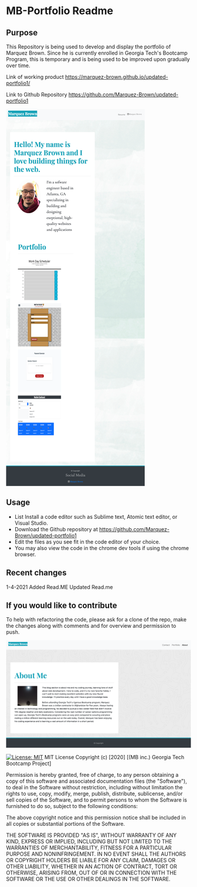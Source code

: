 # MB-Portfolio Readme

## Purpose

This Repository is being used to develop and display the portfolio of Marquez Brown.
Since he is currently enrolled in Georgia Tech's Bootcamp Program, this is temporary and is being used to be improved upon gradually over time.

Link of working product
https://marquez-brown.github.io/updated-portfolio1/

Link to Github Repository
https://github.com/Marquez-Brown/updated-portfolio1

![Screenshot](./Images/updated-portfolio.png)
## Usage

- List Install a code editor such as Sublime text, Atomic text editor, or Visual Studio.
- Download the Github repository at https://github.com/Marquez-Brown/updated-portfolio1
- Edit the files as you see fit in the code editor of your choice.  
- You may also view the code in the chrome dev tools if using the chrome browser.

## Recent changes 

1-4-2021
Added Read.ME
Updated Read.me

## If you would like to contribute

To help with refactoring the code, please ask for a clone of the repo, make the changes along with comments and for overview and permission to push.

![imageofsite](./images/siteaboutme.png)

[![License: MIT](https://img.shields.io/badge/License-MIT-yellow.svg)](https://opensource.org/licenses/MIT)
MIT License
Copyright (c) [2020] [(MB inc.) Georgia Tech Bootcamp Project]

Permission is hereby granted, free of charge, to any person obtaining a copy
of this software and associated documentation files (the "Software"), to deal
in the Software without restriction, including without limitation the rights
to use, copy, modify, merge, publish, distribute, sublicense, and/or sell
copies of the Software, and to permit persons to whom the Software is
furnished to do so, subject to the following conditions:

The above copyright notice and this permission notice shall be included in all
copies or substantial portions of the Software.

THE SOFTWARE IS PROVIDED "AS IS", WITHOUT WARRANTY OF ANY KIND, EXPRESS OR
IMPLIED, INCLUDING BUT NOT LIMITED TO THE WARRANTIES OF MERCHANTABILITY,
FITNESS FOR A PARTICULAR PURPOSE AND NONINFRINGEMENT. IN NO EVENT SHALL THE
AUTHORS OR COPYRIGHT HOLDERS BE LIABLE FOR ANY CLAIM, DAMAGES OR OTHER
LIABILITY, WHETHER IN AN ACTION OF CONTRACT, TORT OR OTHERWISE, ARISING FROM,
OUT OF OR IN CONNECTION WITH THE SOFTWARE OR THE USE OR OTHER DEALINGS IN THE
SOFTWARE.

